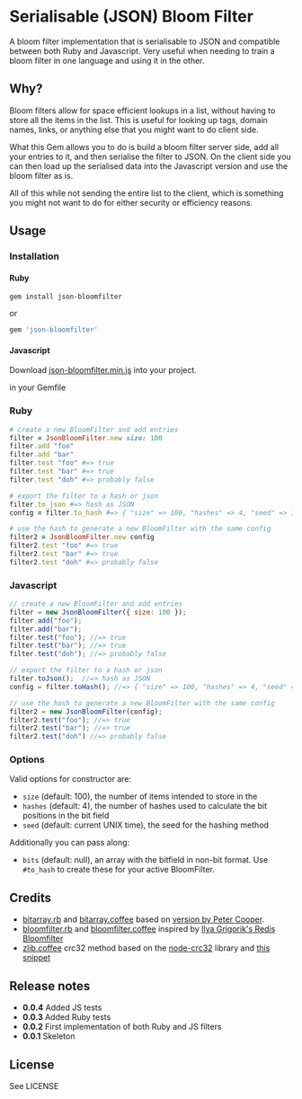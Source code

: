 # Serialisable (JSON) Bloom Filter

A bloom filter implementation that is serialisable to JSON and compatible between both Ruby and Javascript. Very useful when needing to train a bloom filter in one language and using it in the other.

## Why?

Bloom filters allow for space efficient lookups in a list, without having to store all the items in the list. This is useful for looking up tags, domain names, links, or anything else that you might want to do client side. 

What this Gem allows you to do is build a bloom filter server side, add all your entries to it, and then serialise the filter to JSON. On the client side you can then load up the serialised data into the Javascript version and use the bloom filter as is.

All of this while not sending the entire list to the client, which is something you might not want to do for either security or efficiency reasons.

## Usage

### Installation

#### Ruby

```shell
gem install json-bloomfilter
```

or

```ruby
gem 'json-bloomfilter'
```

#### Javascript

Download [json-bloomfilter.min.js](https://raw.github.com/cbetta/json-bloomfilter/master/js/json-bloomfilter.min.js) into your project.

in your Gemfile

### Ruby

```ruby
# create a new BloomFilter and add entries
filter = JsonBloomFilter.new size: 100
filter.add "foo"
filter.add "bar"
filter.test "foo" #=> true
filter.test "bar" #=> true
filter.test "doh" #=> probably false

# export the filter to a hash or json
filter.to_json #=> hash as JSON
config = filter.to_hash #=> { "size" => 100, "hashes" => 4, "seed" => 1234567890, "bits" => [...] }

# use the hash to generate a new BloomFilter with the same config
filter2 = JsonBloomFilter.new config
filter2.test "foo" #=> true
filter2.test "bar" #=> true
filter2.test "doh" #=> probably false
```

### Javascript

```javascript
// create a new BloomFilter and add entries
filter = new JsonBloomFilter({ size: 100 });
filter.add("foo");
filter.add("bar");
filter.test("foo"); //=> true
filter.test("bar"); //=> true
filter.test("doh"); //=> probably false

// export the filter to a hash or json
filter.toJson();  //=> hash as JSON
config = filter.toHash(); //=> { "size" => 100, "hashes" => 4, "seed" => 1234567890, "bits" => [...] }

// use the hash to generate a new BloomFilter with the same config
filter2 = new JsonBloomFilter(config);
filter2.test("foo"); //=> true
filter2.test("bar"); //=> true
filter2.test("doh") //=> probably false
```

### Options

Valid options for constructor are:

* `size` (default: 100), the number of items intended to store in the
* `hashes` (default: 4), the number of hashes used to calculate the bit positions in the bit field
* `seed` (default: current UNIX time), the seed for the hashing method

Additionally you can pass along:

* `bits` (default: null), an array with the bitfield in non-bit format. Use `#to_hash` to create these for your active BloomFilter.

## Credits

* [bitarray.rb](https://github.com/cbetta/json-bloomfilter/blob/master/lib/json/bloomfilter/bitarray.rb) and [bitarray.coffee](https://github.com/cbetta/json-bloomfilter/blob/master/coffee/bitarray.coffee) based on [version by Peter Cooper](https://github.com/peterc/bitarray).
* [bloomfilter.rb](https://github.com/cbetta/json-bloomfilter/blob/master/lib/json/bloomfilter.rb) and [bloomfilter.coffee](https://github.com/cbetta/json-bloomfilter/blob/master/coffee/bloomfilter.coffee) inspired by [Ilya Grigorik's Redis Bloomfilter](https://github.com/igrigorik/bloomfilter-rb/blob/master/lib/bloomfilter/redis.rb)
* [zlib.coffee](https://github.com/cbetta/json-bloomfilter/blob/master/coffee/zlib.coffee) crc32 method based on the [node-crc32](https://github.com/mikepulaski/node-crc32) library and [this snippet](http://stackoverflow.com/questions/6226189/how-to-convert-a-string-to-bytearray/10132540#10132540)

## Release notes

* **0.0.4** Added JS tests
* **0.0.3** Added Ruby tests
* **0.0.2** First implementation of both Ruby and JS filters
* **0.0.1** Skeleton

## License

See LICENSE

